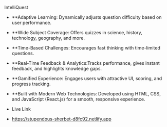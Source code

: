 IntelliQuest



* **Adaptive Learning: Dynamically adjusts question difficulty based on user performance.
* **Wide Subject Coverage: Offers quizzes in science, history, technology, geography, and more.
* **Time-Based Challenges: Encourages fast thinking with time-limited questions.
* **Real-Time Feedback & Analytics:Tracks performance, gives instant feedback, and highlights knowledge gaps.
* **Gamified Experience: Engages users with attractive UI, scoring, and progress tracking.
* **Built with Modern Web Technologies: Developed using HTML, CSS, and JavaScript (React.js) for a smooth, responsive experience.

* Live Link
* https://stupendous-sherbet-d8fc92.netlify.app



